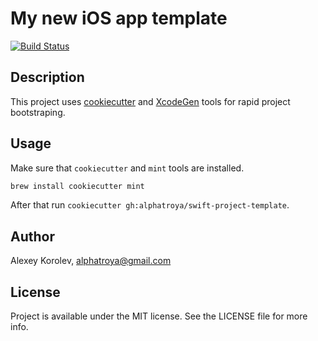 # My new iOS app template

[![Build Status](https://travis-ci.com/alphatroya/swift-project-template.svg?branch=master)](https://travis-ci.com/alphatroya/swift-project-template)

## Description

This project uses [cookiecutter](https://github.com/audreyr/cookiecutter) and [XcodeGen](https://github.com/yonaskolb/XcodeGen)
tools for rapid project bootstraping.

## Usage

Make sure that `cookiecutter` and `mint` tools are installed.

```sh
brew install cookiecutter mint
```

After that run `cookiecutter gh:alphatroya/swift-project-template`.

## Author

Alexey Korolev, alphatroya@gmail.com

## License

Project is available under the MIT license. See the LICENSE file for more info.

